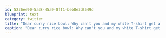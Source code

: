 ```yaml
---
id: 5236ee90-5a38-45a9-8ff1-beb8e3d2549d
blueprint: text
category: twitter
title: "Dear curry rice bowl: Why can't you and my white T-shirt get along better?"
caption: "Dear curry rice bowl: Why can't you and my white T-shirt get along better?"
---
```

